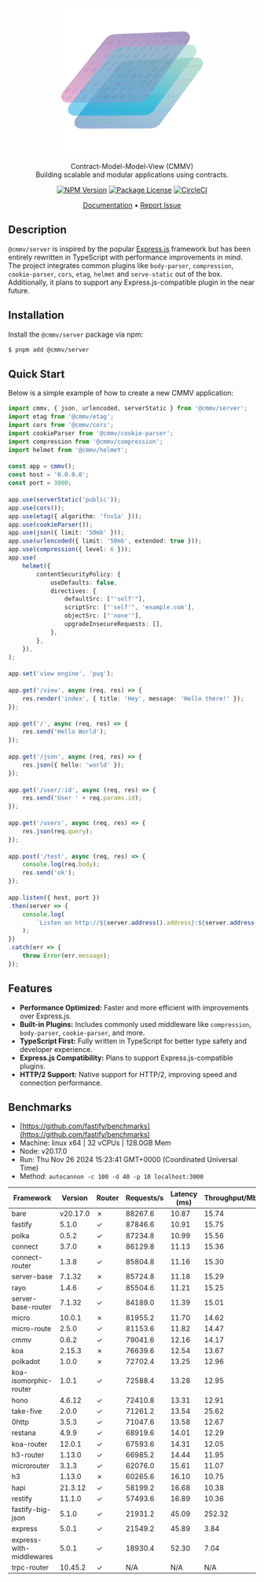 <p align="center">
  <a href="https://cmmv.io/" target="blank"><img src="https://raw.githubusercontent.com/andrehrferreira/docs.cmmv.io/main/public/assets/logo_CMMV2_icon.png" width="300" alt="CMMV Logo" /></a>
</p>
<p align="center">Contract-Model-Model-View (CMMV) <br/> Building scalable and modular applications using contracts.</p>
<p align="center">
    <a href="https://www.npmjs.com/package/@cmmv/core"><img src="https://img.shields.io/npm/v/@cmmv/core.svg" alt="NPM Version" /></a>
    <a href="https://github.com/andrehrferreira/cmmv-server/blob/main/LICENSE"><img src="https://img.shields.io/npm/l/@cmmv/core.svg" alt="Package License" /></a>
    <a href="https://dl.circleci.com/status-badge/redirect/circleci/QyJWAYrZ9JTfN1eubSDo5u/JEtDUbr1cNkGRxfKFJo7oR/tree/main" target="_blank"><img src="https://dl.circleci.com/status-badge/img/circleci/QyJWAYrZ9JTfN1eubSDo5u/JEtDUbr1cNkGRxfKFJo7oR/tree/main.svg?style=svg" alt="CircleCI" /></a>
</p>

<p align="center">
  <a href="https://cmmv.io">Documentation</a> &bull;
  <a href="https://github.com/andrehrferreira/cmmv-server/issues">Report Issue</a>
</p>

## Description

``@cmmv/server`` is inspired by the popular [Express.js](https://expressjs.com/pt-br/) framework but has been entirely rewritten in TypeScript with performance improvements in mind. The project integrates common plugins like ``body-parser``, ``compression``, ``cookie-parser``, ``cors``, ``etag``, ``helmet`` and ``serve-static`` out of the box. Additionally, it plans to support any Express.js-compatible plugin in the near future.

## Installation

Install the ``@cmmv/server`` package via npm:

```bash
$ pnpm add @cmmv/server
```

## Quick Start

Below is a simple example of how to create a new CMMV application:

```typescript
import cmmv, { json, urlencoded, serverStatic } from '@cmmv/server';
import etag from '@cmmv/etag';
import cors from '@cmmv/cors';
import cookieParser from '@cmmv/cookie-parser';
import compression from '@cmmv/compression';
import helmet from '@cmmv/helmet';

const app = cmmv();
const host = '0.0.0.0';
const port = 3000;

app.use(serverStatic('public'));
app.use(cors());
app.use(etag({ algorithm: 'fnv1a' }));
app.use(cookieParser());
app.use(json({ limit: '50mb' }));
app.use(urlencoded({ limit: '50mb', extended: true }));
app.use(compression({ level: 6 }));
app.use(
    helmet({
        contentSecurityPolicy: {
            useDefaults: false,
            directives: {
                defaultSrc: ["'self'"],
                scriptSrc: ["'self'", 'example.com'],
                objectSrc: ["'none'"],
                upgradeInsecureRequests: [],
            },
        },
    }),
);

app.set('view engine', 'pug');

app.get('/view', async (req, res) => {
    res.render('index', { title: 'Hey', message: 'Hello there!' });
});

app.get('/', async (req, res) => {
    res.send('Hello World');
});

app.get('/json', async (req, res) => {    
    res.json({ hello: 'world' });
});

app.get('/user/:id', async (req, res) => {
    res.send('User ' + req.params.id);
});

app.get('/users', async (req, res) => {
    res.json(req.query);
});

app.post('/test', async (req, res) => {
    console.log(req.body);
    res.send('ok');
});

app.listen({ host, port })
.then(server => {
    console.log(
        `Listen on http://${server.address().address}:${server.address().port}`,
    );
})
.catch(err => {
    throw Error(err.message);
});
```

## Features

* **Performance Optimized:** Faster and more efficient with improvements over Express.js.
* **Built-in Plugins:** Includes commonly used middleware like ``compression``, ``body-parser``, ``cookie-parser``, and more.
* **TypeScript First:** Fully written in TypeScript for better type safety and developer experience.
* **Express.js Compatibility:** Plans to support Express.js-compatible plugins.
* **HTTP/2 Support:** Native support for HTTP/2, improving speed and connection performance.

## Benchmarks

* [https://github.com/fastify/benchmarks](https://github.com/fastify/benchmarks)
* Machine: linux x64 | 32 vCPUs | 128.0GB Mem
* Node: v20.17.0
* Run: Thu Nov 26 2024 15:23:41 GMT+0000 (Coordinated Universal Time)
* Method: ``autocannon -c 100 -d 40 -p 10 localhost:3000``

| Framework                | Version  | Router | Requests/s | Latency (ms) | Throughput/Mb |
|--------------------------|----------|--------|------------|--------------|---------------|
| bare                     | v20.17.0 | ✗      | 88267.6    | 10.87        | 15.74         |
| fastify                  | 5.1.0    | ✓      | 87846.6    | 10.91        | 15.75         |
| polka                    | 0.5.2    | ✓      | 87234.8    | 10.99        | 15.56         |
| connect                  | 3.7.0    | ✗      | 86129.8    | 11.13        | 15.36         |
| connect-router           | 1.3.8    | ✓      | 85804.8    | 11.16        | 15.30         |
| server-base              | 7.1.32   | ✗      | 85724.8    | 11.18        | 15.29         |
| rayo                     | 1.4.6    | ✓      | 85504.6    | 11.21        | 15.25         |
| server-base-router       | 7.1.32   | ✓      | 84189.0    | 11.39        | 15.01         |
| micro                    | 10.0.1   | ✗      | 81955.2    | 11.70        | 14.62         |
| micro-route              | 2.5.0    | ✓      | 81153.6    | 11.82        | 14.47         |
| cmmv                     | 0.6.2    | ✓      | 79041.6    | 12.16        | 14.17         |
| koa                      | 2.15.3   | ✗      | 76639.6    | 12.54        | 13.67         |
| polkadot                 | 1.0.0    | ✗      | 72702.4    | 13.25        | 12.96         |
| koa-isomorphic-router    | 1.0.1    | ✓      | 72588.4    | 13.28        | 12.95         |
| hono                     | 4.6.12   | ✓      | 72410.8    | 13.31        | 12.91         |
| take-five                | 2.0.0    | ✓      | 71261.2    | 13.54        | 25.62         |
| 0http                    | 3.5.3    | ✓      | 71047.6    | 13.58        | 12.67         |
| restana                  | 4.9.9    | ✓      | 68919.6    | 14.01        | 12.29         |
| koa-router               | 12.0.1   | ✓      | 67593.6    | 14.31        | 12.05         |
| h3-router                | 1.13.0   | ✓      | 66985.2    | 14.44        | 11.95         |
| microrouter              | 3.1.3    | ✓      | 62076.0    | 15.61        | 11.07         |
| h3                       | 1.13.0   | ✗      | 60265.6    | 16.10        | 10.75         |
| hapi                     | 21.3.12  | ✓      | 58199.2    | 16.68        | 10.38         |
| restify                  | 11.1.0   | ✓      | 57493.6    | 16.89        | 10.36         |
| fastify-big-json         | 5.1.0    | ✓      | 21931.2    | 45.09        | 252.32        |
| express                  | 5.0.1    | ✓      | 21549.2    | 45.89        | 3.84          |
| express-with-middlewares | 5.0.1    | ✓      | 18930.4    | 52.30        | 7.04          |
| trpc-router              | 10.45.2  | ✓      | N/A        | N/A          | N/A           |